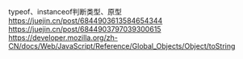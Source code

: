 
typeof、instanceof判断类型、原型
https://juejin.cn/post/6844903613584654344
https://juejin.cn/post/6844903797039300615
https://developer.mozilla.org/zh-CN/docs/Web/JavaScript/Reference/Global_Objects/Object/toString